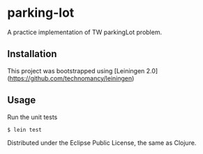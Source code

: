 # parking-lot

A practice implementation of TW parkingLot problem.

## Installation

This project was bootstrapped using [Leiningen 2.0] (https://github.com/technomancy/leiningen)

## Usage

Run the unit tests

`$ lein test`

Distributed under the Eclipse Public License, the same as Clojure.
